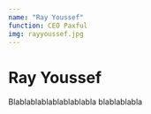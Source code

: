 ```yaml
---
name: "Ray Youssef"
function: CEO Paxful
img: rayyoussef.jpg
---
```


# Ray Youssef
 
Blablablablablablablabla
blablablabla
